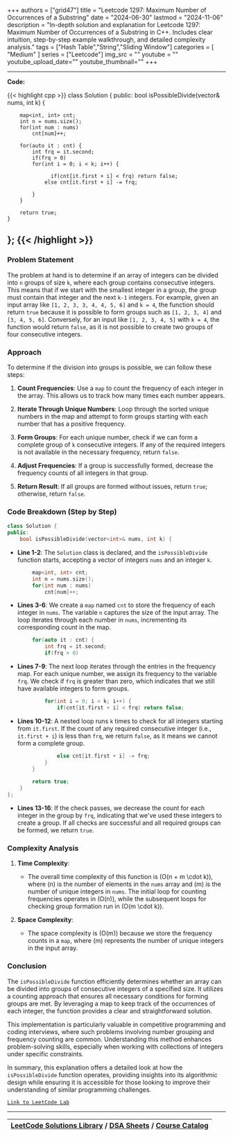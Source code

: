 
+++
authors = ["grid47"]
title = "Leetcode 1297: Maximum Number of Occurrences of a Substring"
date = "2024-06-30"
lastmod = "2024-11-06"
description = "In-depth solution and explanation for Leetcode 1297: Maximum Number of Occurrences of a Substring in C++. Includes clear intuition, step-by-step example walkthrough, and detailed complexity analysis."
tags = ["Hash Table","String","Sliding Window"]
categories = [
    "Medium"
]
series = ["Leetcode"]
img_src = ""
youtube = ""
youtube_upload_date=""
youtube_thumbnail=""
+++



---
**Code:**

{{< highlight cpp >}}
class Solution {
public:
    bool isPossibleDivide(vector<int>& nums, int k) {

        map<int, int> cnt;
        int n = nums.size();
        for(int num : nums)
            cnt[num]++;
        
        for(auto it : cnt) {
            int frq = it.second;
            if(frq > 0)
            for(int i = 0; i < k; i++) {

                  if(cnt[it.first + i] < frq) return false;
                else cnt[it.first + i] -= frq;

            }
        }
        
        return true;
    }
};
{{< /highlight >}}
---



### Problem Statement
The problem at hand is to determine if an array of integers can be divided into `n` groups of size `k`, where each group contains consecutive integers. This means that if we start with the smallest integer in a group, the group must contain that integer and the next `k-1` integers. For example, given an input array like `[1, 2, 3, 3, 4, 4, 5, 6]` and `k = 4`, the function should return `true` because it is possible to form groups such as `[1, 2, 3, 4]` and `[3, 4, 5, 6]`. Conversely, for an input like `[1, 2, 3, 4, 5]` with `k = 4`, the function would return `false`, as it is not possible to create two groups of four consecutive integers.

### Approach
To determine if the division into groups is possible, we can follow these steps:

1. **Count Frequencies**: Use a `map` to count the frequency of each integer in the array. This allows us to track how many times each number appears.

2. **Iterate Through Unique Numbers**: Loop through the sorted unique numbers in the map and attempt to form groups starting with each number that has a positive frequency.

3. **Form Groups**: For each unique number, check if we can form a complete group of `k` consecutive integers. If any of the required integers is not available in the necessary frequency, return `false`.

4. **Adjust Frequencies**: If a group is successfully formed, decrease the frequency counts of all integers in that group.

5. **Return Result**: If all groups are formed without issues, return `true`; otherwise, return `false`.

### Code Breakdown (Step by Step)

```cpp
class Solution {
public:
    bool isPossibleDivide(vector<int>& nums, int k) {
```
- **Line 1-2**: The `Solution` class is declared, and the `isPossibleDivide` function starts, accepting a vector of integers `nums` and an integer `k`.

```cpp
        map<int, int> cnt;
        int n = nums.size();
        for(int num : nums)
            cnt[num]++;
```
- **Lines 3-6**: We create a `map` named `cnt` to store the frequency of each integer in `nums`. The variable `n` captures the size of the input array. The loop iterates through each number in `nums`, incrementing its corresponding count in the map.

```cpp
        for(auto it : cnt) {
            int frq = it.second;
            if(frq > 0)
```
- **Lines 7-9**: The next loop iterates through the entries in the frequency map. For each unique number, we assign its frequency to the variable `frq`. We check if `frq` is greater than zero, which indicates that we still have available integers to form groups.

```cpp
            for(int i = 0; i < k; i++) {
                if(cnt[it.first + i] < frq) return false;
```
- **Lines 10-12**: A nested loop runs `k` times to check for all integers starting from `it.first`. If the count of any required consecutive integer (i.e., `it.first + i`) is less than `frq`, we return `false`, as it means we cannot form a complete group.

```cpp
                else cnt[it.first + i] -= frq;
            }
        }
        
        return true;
    }
};
```
- **Lines 13-16**: If the check passes, we decrease the count for each integer in the group by `frq`, indicating that we've used these integers to create a group. If all checks are successful and all required groups can be formed, we return `true`.

### Complexity Analysis
1. **Time Complexity**:
   - The overall time complexity of this function is \(O(n + m \cdot k)\), where \(n\) is the number of elements in the `nums` array and \(m\) is the number of unique integers in `nums`. The initial loop for counting frequencies operates in \(O(n)\), while the subsequent loops for checking group formation run in \(O(m \cdot k)\).

2. **Space Complexity**:
   - The space complexity is \(O(m)\) because we store the frequency counts in a `map`, where \(m\) represents the number of unique integers in the input array.

### Conclusion
The `isPossibleDivide` function efficiently determines whether an array can be divided into groups of consecutive integers of a specified size. It utilizes a counting approach that ensures all necessary conditions for forming groups are met. By leveraging a map to keep track of the occurrences of each integer, the function provides a clear and straightforward solution.

This implementation is particularly valuable in competitive programming and coding interviews, where such problems involving number grouping and frequency counting are common. Understanding this method enhances problem-solving skills, especially when working with collections of integers under specific constraints.

In summary, this explanation offers a detailed look at how the `isPossibleDivide` function operates, providing insights into its algorithmic design while ensuring it is accessible for those looking to improve their understanding of similar programming challenges.

[`Link to LeetCode Lab`](https://leetcode.com/problems/maximum-number-of-occurrences-of-a-substring/description/)

---

| [LeetCode Solutions Library](https://grid47.xyz/leetcode/) / [DSA Sheets](https://grid47.xyz/sheets/) / [Course Catalog](https://grid47.xyz/courses/) |
| --- |
